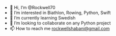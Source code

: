 - 👋 Hi, I’m @Rockwell70
- 👀 I’m interested in Biathlon, Rowing, Python, Swift
- 🌱 I’m currently learning Swedish
- 💞️ I’m looking to collaborate on any Python project
- 📫 How to reach me rockwellshabani@gmail.com

<!---
Rockwell70/Rockwell70 is a ✨ special ✨ repository because its `README.md` (this file) appears on your GitHub profile.
You can click the Preview link to take a look at your changes.
--->
